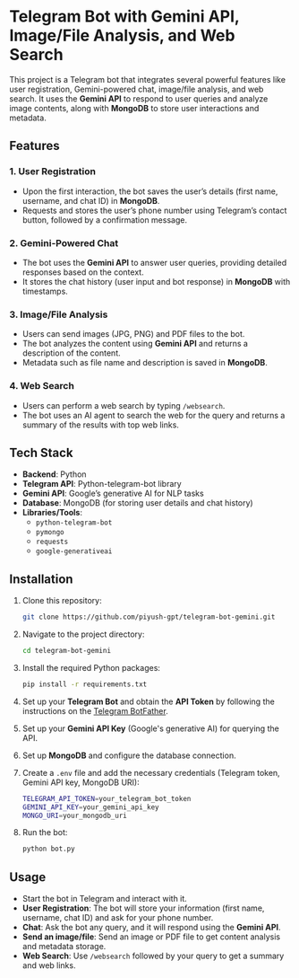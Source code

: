 # Telegram Bot with Gemini API, Image/File Analysis, and Web Search

This project is a Telegram bot that integrates several powerful features like user registration, Gemini-powered chat, image/file analysis, and web search. It uses the **Gemini API** to respond to user queries and analyze image contents, along with **MongoDB** to store user interactions and metadata.

## Features

### 1. **User Registration**
- Upon the first interaction, the bot saves the user’s details (first name, username, and chat ID) in **MongoDB**.
- Requests and stores the user’s phone number using Telegram’s contact button, followed by a confirmation message.

### 2. **Gemini-Powered Chat**
- The bot uses the **Gemini API** to answer user queries, providing detailed responses based on the context.
- It stores the chat history (user input and bot response) in **MongoDB** with timestamps.

### 3. **Image/File Analysis**
- Users can send images (JPG, PNG) and PDF files to the bot.
- The bot analyzes the content using **Gemini API** and returns a description of the content.
- Metadata such as file name and description is saved in **MongoDB**.

### 4. **Web Search**
- Users can perform a web search by typing `/websearch`.
- The bot uses an AI agent to search the web for the query and returns a summary of the results with top web links.

## Tech Stack

- **Backend**: Python
- **Telegram API**: Python-telegram-bot library
- **Gemini API**: Google’s generative AI for NLP tasks
- **Database**: MongoDB (for storing user details and chat history)
- **Libraries/Tools**:
  - `python-telegram-bot`
  - `pymongo`
  - `requests`
  - `google-generativeai`
  
## Installation

1. Clone this repository:
    ```bash
    git clone https://github.com/piyush-gpt/telegram-bot-gemini.git
    ```

2. Navigate to the project directory:
    ```bash
    cd telegram-bot-gemini
    ```

3. Install the required Python packages:
    ```bash
    pip install -r requirements.txt
    ```

4. Set up your **Telegram Bot** and obtain the **API Token** by following the instructions on the [Telegram BotFather](https://core.telegram.org/bots#botfather).

5. Set up your **Gemini API Key** (Google's generative AI) for querying the API.

6. Set up **MongoDB** and configure the database connection.

7. Create a `.env` file and add the necessary credentials (Telegram token, Gemini API key, MongoDB URI):
    ```bash
    TELEGRAM_API_TOKEN=your_telegram_bot_token
    GEMINI_API_KEY=your_gemini_api_key
    MONGO_URI=your_mongodb_uri
    ```

8. Run the bot:
    ```bash
    python bot.py
    ```

## Usage

- Start the bot in Telegram and interact with it.
- **User Registration**: The bot will store your information (first name, username, chat ID) and ask for your phone number.
- **Chat**: Ask the bot any query, and it will respond using the **Gemini API**.
- **Send an image/file**: Send an image or PDF file to get content analysis and metadata storage.
- **Web Search**: Use `/websearch` followed by your query to get a summary and web links.

